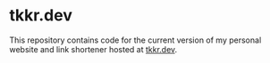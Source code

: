 # tkkr.dev

This repository contains code for the current version of my personal website and link shortener hosted at [tkkr.dev](https://tkkr.dev).
